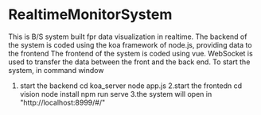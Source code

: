# RealtimeMonitorSystem

This is B/S system built fpr data visualization in realtime.
The backend of the system is coded using the koa framework of node.js, providing data to the frontend
The frontend of the system is coded using vue.
WebSocket is used to transfer the data between the front and the back end.
To start the system, in  command window
1. start the backend
  cd koa_server
  node app.js
2.start the frontedn
  cd vision
  node install
  npm run serve
3.the system will open in "http://localhost:8999/#/"
